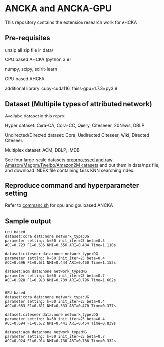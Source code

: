 # ANCKA and ANCKA-GPU
This repository contains the extension research work for AHCKA

## Pre-requisites
unzip all zip file in data/

CPU based AHCKA (python 3.9)

numpy, scipy, scikit-learn

GPU based AHCKA

additional library: cupy-cuda116, faiss-gpu=1.7.3=py3.9

## Dataset (Multipile types of attributed network)

Availabe dataset in this repro:

Hyper dataset: Cora-CA, Cora-CC, Query, Citeseeer, 20News, DBLP 

Undirected/Directed dataset: Cora, Undirected Citeseer, Wiki, Directed Citeseer.

Multiplex dataset: ACM, DBLP, IMDB

See four large-scale datasets [preprocessed and raw Amazon/Magpm/Tweibo/Amazon2M datasets](https://github.com/CyanideCentral/AHCKA) and put them in data/npz file, and download INDEX file containing faiss KNN searching index.

## Reproduce command and hyperparameter setting

Refer to [command.sh](command.sh) for cpu and gpu based ANCKA 

## Sample output
```
CPU based
dataset:cora data:none network_type:UG
parameter setting: k=50 init_iter=25 beta=0.5
ACC=0.723 F1=0.686 NMI=0.556 ARI=0.484 Time=1.110s

dataset:citeseer data:none network_type:DG
parameter setting: k=50 init_iter=25 beta=0.4
ACC=0.696 F1=0.651 NMI=0.444 ARI=0.460 Time=1.152s

dataset:acm data:none network_type:MG
parameter setting: k=50 init_iter=25 beta=0.7
ACC=0.928 F1=0.928 NMI=0.739 ARI=0.796 Time=1.602s


GPU based
dataset:cora data:none network_type:UG
parameter setting: k=50 init_iter=25 beta=0.4
ACC=0.683 F1=0.621 NMI=0.533 ARI=0.470 Time=0.377s

dataset:citeseer data:none network_type:DG
parameter setting: k=50 init_iter=25 beta=0.4
ACC=0.694 F1=0.652 NMI=0.441 ARI=0.454 Time=0.839s

dataset:acm data:none network_type:MG
parameter setting: k=50 init_iter=25 beta=0.7
ACC=0.924 F1=0.924 NMI=0.730 ARI=0.786 Time=0.332s
```